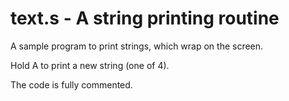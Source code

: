 # text.s - A string printing routine

A sample program to print strings, which wrap on the screen.

Hold A to print a new string (one of 4).

The code is fully commented.
